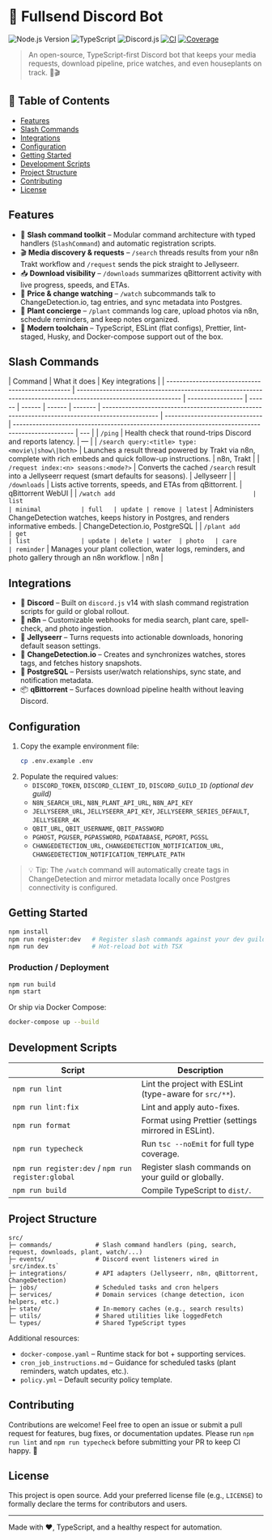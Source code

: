 # 🤖 Fullsend Discord Bot

![Node.js Version](https://img.shields.io/badge/node-%3E%3D20.10-43853d?logo=node.js&logoColor=white)
![TypeScript](https://img.shields.io/badge/TypeScript-5.x-3178c6?logo=typescript&logoColor=white)
![Discord.js](https://img.shields.io/badge/discord.js-14-5865f2?logo=discord&logoColor=white)
[![CI](https://github.com/lgarceau768/ts_discord_fullsend_bot/actions/workflows/ci.yml/badge.svg)](https://github.com/lgarceau768/ts_discord_fullsend_bot/actions/workflows/ci.yml)
[![Coverage](https://img.shields.io/badge/coverage-88%25-brightgreen)](#)

> An open-source, TypeScript-first Discord bot that keeps your media requests, download pipeline, price watches, and even houseplants on track. 🌱🎬

## 🧭 Table of Contents

- [Features](#features)
- [Slash Commands](#slash-commands)
- [Integrations](#integrations)
- [Configuration](#configuration)
- [Getting Started](#getting-started)
- [Development Scripts](#development-scripts)
- [Project Structure](#project-structure)
- [Contributing](#contributing)
- [License](#license)

## Features

- 🎯 **Slash command toolkit** – Modular command architecture with typed handlers (`SlashCommand`) and automatic registration scripts.
- 🎬 **Media discovery & requests** – `/search` threads results from your n8n Trakt workflow and `/request` sends the pick straight to Jellyseerr.
- 📥 **Download visibility** – `/downloads` summarizes qBittorrent activity with live progress, speeds, and ETAs.
- 👀 **Price & change watching** – `/watch` subcommands talk to ChangeDetection.io, tag entries, and sync metadata into Postgres.
- 🌿 **Plant concierge** – `/plant` commands log care, upload photos via n8n, schedule reminders, and keep notes organized.
- 🧰 **Modern toolchain** – TypeScript, ESLint (flat configs), Prettier, lint-staged, Husky, and Docker-compose support out of the box.

## Slash Commands

| Command                                          | What it does                                                                                                   | Key integrations  |
| ------------------------------------------------ | -------------------------------------------------------------------------------------------------------------- | ----------------- | ------ | ------ | ------ | ------- | ----------------------------------------------------------------------------------------------- | ------------------------------ | ------------------------------------------------------------------------------------------------ | --- |
| `/ping`                                          | Health check that round-trips Discord and reports latency.                                                     | —                 |
| `/search query:<title> type:<movie\|show\|both>` | Launches a result thread powered by Trakt via n8n, complete with rich embeds and quick follow-up instructions. | n8n, Trakt        |
| `/request index:<n> seasons:<mode?>`             | Converts the cached `/search` result into a Jellyseerr request (smart defaults for seasons).                   | Jellyseerr        |
| `/downloads`                                     | Lists active torrents, speeds, and ETAs from qBittorrent.                                                      | qBittorrent WebUI |
| `/watch add                                      | list                                                                                                           | minimal           | full   | update | remove | latest` | Administers ChangeDetection watches, keeps history in Postgres, and renders informative embeds. | ChangeDetection.io, PostgreSQL |
| `/plant add                                      | get                                                                                                            | list              | update | delete | water  | photo   | care                                                                                            | reminder`                      | Manages your plant collection, water logs, reminders, and photo gallery through an n8n workflow. | n8n |

## Integrations

- 🔌 **Discord** – Built on `discord.js` v14 with slash command registration scripts for guild or global rollout.
- 🤖 **n8n** – Customizable webhooks for media search, plant care, spell-check, and photo ingestion.
- 🍿 **Jellyseerr** – Turns requests into actionable downloads, honoring default season settings.
- 💾 **ChangeDetection.io** – Creates and synchronizes watches, stores tags, and fetches history snapshots.
- 🐘 **PostgreSQL** – Persists user/watch relationships, sync state, and notification metadata.
- 📦 **qBittorrent** – Surfaces download pipeline health without leaving Discord.

## Configuration

1. Copy the example environment file:
   ```bash
   cp .env.example .env
   ```
2. Populate the required values:
   - `DISCORD_TOKEN`, `DISCORD_CLIENT_ID`, `DISCORD_GUILD_ID` _(optional dev guild)_
   - `N8N_SEARCH_URL`, `N8N_PLANT_API_URL`, `N8N_API_KEY`
   - `JELLYSEERR_URL`, `JELLYSEERR_API_KEY`, `JELLYSEERR_SERIES_DEFAULT`, `JELLYSEERR_4K`
   - `QBIT_URL`, `QBIT_USERNAME`, `QBIT_PASSWORD`
   - `PGHOST`, `PGUSER`, `PGPASSWORD`, `PGDATABASE`, `PGPORT`, `PGSSL`
   - `CHANGEDETECTION_URL`, `CHANGEDETECTION_NOTIFICATION_URL`, `CHANGEDETECTION_NOTIFICATION_TEMPLATE_PATH`

> 💡 Tip: The `/watch` command will automatically create tags in ChangeDetection and mirror metadata locally once Postgres connectivity is configured.

## Getting Started

```bash
npm install
npm run register:dev   # Register slash commands against your dev guild
npm run dev            # Hot-reload bot with TSX
```

### Production / Deployment

```bash
npm run build
npm start
```

Or ship via Docker Compose:

```bash
docker-compose up --build
```

## Development Scripts

| Script                                             | Description                                             |
| -------------------------------------------------- | ------------------------------------------------------- |
| `npm run lint`                                     | Lint the project with ESLint (type-aware for `src/**`). |
| `npm run lint:fix`                                 | Lint and apply auto-fixes.                              |
| `npm run format`                                   | Format using Prettier (settings mirrored in ESLint).    |
| `npm run typecheck`                                | Run `tsc --noEmit` for full type coverage.              |
| `npm run register:dev` / `npm run register:global` | Register slash commands on your guild or globally.      |
| `npm run build`                                    | Compile TypeScript to `dist/`.                          |

## Project Structure

```
src/
├─ commands/            # Slash command handlers (ping, search, request, downloads, plant, watch/...)
├─ events/              # Discord event listeners wired in `src/index.ts`
├─ integrations/        # API adapters (Jellyseerr, n8n, qBittorrent, ChangeDetection)
├─ jobs/                # Scheduled tasks and cron helpers
├─ services/            # Domain services (change detection, icon helpers, etc.)
├─ state/               # In-memory caches (e.g., search results)
├─ utils/               # Shared utilities like loggedFetch
└─ types/               # Shared TypeScript types
```

Additional resources:

- `docker-compose.yaml` – Runtime stack for bot + supporting services.
- `cron_job_instructions.md` – Guidance for scheduled tasks (plant reminders, watch updates, etc.).
- `policy.yml` – Default security policy template.

## Contributing

Contributions are welcome! Feel free to open an issue or submit a pull request for features, bug fixes, or documentation updates. Please run `npm run lint` and `npm run typecheck` before submitting your PR to keep CI happy. 💪

## License

This project is open source. Add your preferred license file (e.g., `LICENSE`) to formally declare the terms for contributors and users.

---

Made with ❤️, TypeScript, and a healthy respect for automation.
